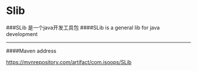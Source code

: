 # Slib

###SLib 是一个java开发工具包
####SLib is a general lib for java development

***
####Maven address

https://mvnrepository.com/artifact/com.isoops/SLib
